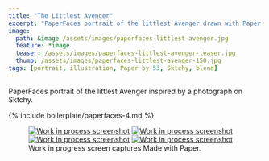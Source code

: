 ```yaml
---
title: "The Littlest Avenger"
excerpt: "PaperFaces portrait of the littlest Avenger drawn with Paper by 53 on an iPad."
image: 
  path: &image /assets/images/paperfaces-littlest-avenger.jpg 
  feature: *image
  teaser: /assets/images/paperfaces-littlest-avenger-teaser.jpg
  thumb: /assets/images/paperfaces-littlest-avenger-150.jpg
tags: [portrait, illustration, Paper by 53, Sktchy, blend]
---
```


PaperFaces portrait of the littlest Avenger inspired by a photograph on Sktchy.

{% include boilerplate/paperfaces-4.md %}

<figure class="third">
  <a href="{{ site.url }}/assets/images/paperfaces-littlest-avenger-process-1-lg.jpg"><img src="{{ site.url }}/assets/images/paperfaces-littlest-avenger-process-1-600.jpg" alt="Work in process screenshot"></a>
  <a href="{{ site.url }}/assets/images/paperfaces-littlest-avenger-process-2-lg.jpg"><img src="{{ site.url }}/assets/images/paperfaces-littlest-avenger-process-2-600.jpg" alt="Work in process screenshot"></a>
  <a href="{{ site.url }}/assets/images/paperfaces-littlest-avenger-process-3-lg.jpg"><img src="{{ site.url }}/assets/images/paperfaces-littlest-avenger-process-3-600.jpg" alt="Work in process screenshot"></a>
  <a href="{{ site.url }}/assets/images/paperfaces-littlest-avenger-process-4-lg.jpg"><img src="{{ site.url }}/assets/images/paperfaces-littlest-avenger-process-4-600.jpg" alt="Work in process screenshot"></a>
  <figcaption>Work in progress screen captures Made with Paper.</figcaption>
</figure>
